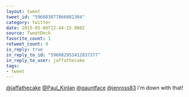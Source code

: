 ```yaml
---
layout: tweet
tweet_id: "596083077866082304"
category: twitter
date: 2015-05-06T22:44:15.000Z
source: TweetDeck
favorite_count: 1
retweet_count: 0
is_reply: true
in_reply_to_id: "596082953412837377"
in_reply_to_user: jaffathecake
tags:
- tweet
---
```


[@jaffathecake](https://twitter.com/@jaffathecake) [@Paul_Kinlan](https://twitter.com/@Paul_Kinlan) [@gauntface](https://twitter.com/@gauntface) [@jenross83](https://twitter.com/@jenross83) i'm down with that!
